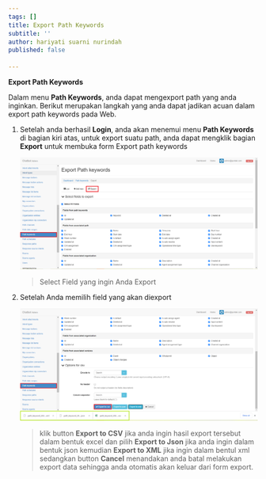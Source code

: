 ```yaml
---
tags: []
title: Export Path Keywords
subtitle: ''
author: hariyati suarni nurindah
published: false

---
```

**Export Path Keywords**

Dalam menu **Path Keywords**, anda dapat mengexport path yang anda inginkan. Berikut merupakan langkah yang anda dapat jadikan acuan dalam export path keywords pada Web.

1. Setelah anda berhasil **Login**, anda akan menemui menu **Path Keywords** di bagian kiri atas, untuk export suatu path, anda dapat mengklik bagian **Export** untuk membuka form Export path keywords

   ![](/uploads/pathkeywords6.PNG)

   > Select Field yang ingin Anda Export
2. Setelah Anda memilih field yang akan diexport

   ![](/uploads/pathkeywords7.PNG)

   > klik button **Export to CSV** jika anda ingin hasil export tersebut dalam bentuk excel dan pilih **Export to Json** jika anda ingin dalam bentuk json kemudian **Export to XML** jika ingin dalam bentul xml sedangkan button **Cancel** menandakan anda batal melakukan export data sehingga anda otomatis akan keluar dari form export.